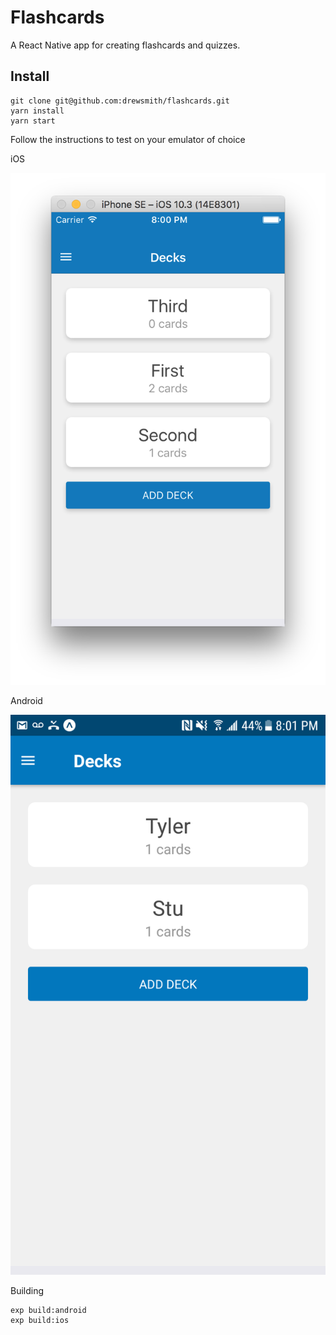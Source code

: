 Flashcards
===

A React Native app for creating flashcards and quizzes.

## Install

```
git clone git@github.com:drewsmith/flashcards.git
yarn install
yarn start
```

Follow the instructions to test on your emulator of choice

iOS

![](flashcards_ios.png)

Android

![](flashcards_android.png)

Building

```
exp build:android
exp build:ios
```
